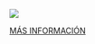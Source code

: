 ![](https://github.com/Obijuan/myslides/raw/master/wiki/2016-09-23-granada-geek-fpga-libres/portada.png)

[MÁS INFORMACIÓN](https://github.com/Obijuan/myslides/wiki/2016_09_23-Granada-Geek-FPGAs-Libres)

